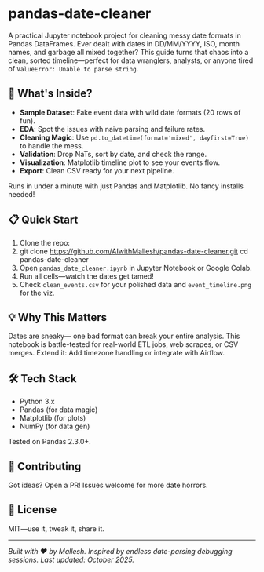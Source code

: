 # pandas-date-cleaner

A practical Jupyter notebook project for cleaning messy date formats in Pandas DataFrames. Ever dealt with dates in DD/MM/YYYY, ISO, month names, and garbage all mixed together? This guide turns that chaos into a clean, sorted timeline—perfect for data wranglers, analysts, or anyone tired of `ValueError: Unable to parse string`.

## 🚀 What's Inside?
- **Sample Dataset**: Fake event data with wild date formats (20 rows of fun).
- **EDA**: Spot the issues with naive parsing and failure rates.
- **Cleaning Magic**: Use `pd.to_datetime(format='mixed', dayfirst=True)` to handle the mess.
- **Validation**: Drop NaTs, sort by date, and check the range.
- **Visualization**: Matplotlib timeline plot to see your events flow.
- **Export**: Clean CSV ready for your next pipeline.

Runs in under a minute with just Pandas and Matplotlib. No fancy installs needed!

## 📋 Quick Start
1. Clone the repo:
2. git clone https://github.com/AIwithMallesh/pandas-date-cleaner.git
cd pandas-date-cleaner
2. Open `pandas_date_cleaner.ipynb` in Jupyter Notebook or Google Colab.
3. Run all cells—watch the dates get tamed!
4. Check `clean_events.csv` for your polished data and `event_timeline.png` for the viz.

## 💡 Why This Matters
Dates are sneaky— one bad format can break your entire analysis. This notebook is battle-tested for real-world ETL jobs, web scrapes, or CSV merges. Extend it: Add timezone handling or integrate with Airflow.

## 🛠️ Tech Stack
- Python 3.x
- Pandas (for data magic)
- Matplotlib (for plots)
- NumPy (for data gen)

Tested on Pandas 2.3.0+.

## 🤝 Contributing
Got ideas? Open a PR! Issues welcome for more date horrors.

## 📄 License
MIT—use it, tweak it, share it.

---

*Built with ❤️ by Mallesh. Inspired by endless date-parsing debugging sessions. Last updated: October 2025.*
